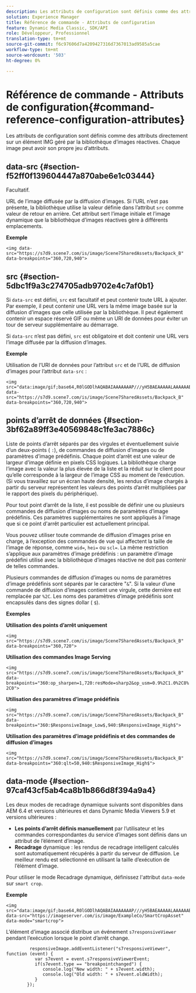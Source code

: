 ```yaml
---
description: Les attributs de configuration sont définis comme des attributs directement sur un élément IMG géré par la bibliothèque d’images réactives. Chaque image peut avoir son propre jeu d’attributs.
solution: Experience Manager
title: Référence de commande - Attributs de configuration
feature: Dynamic Media Classic, SDK/API
role: Développeur, Professionnel
translation-type: tm+mt
source-git-commit: f6c97606d7a4209427316d7367013ad9585a5cae
workflow-type: tm+mt
source-wordcount: '503'
ht-degree: 0%

---
```



# Référence de commande - Attributs de configuration{#command-reference-configuration-attributes}

Les attributs de configuration sont définis comme des attributs directement sur un élément IMG géré par la bibliothèque d’images réactives. Chaque image peut avoir son propre jeu d’attributs.

## data-src {#section-f52ff0f139604447a870abe6e1c03444}

Facultatif.

URL de l’image diffusée par la diffusion d’images. Si l’URL n’est pas présente, la bibliothèque utilise la valeur définie dans l’attribut `src` comme valeur de retour en arrière. Cet attribut sert l’image initiale et l’image dynamique que la bibliothèque d’images réactives gère à différents emplacements.

**Exemple**

```
<img data-src="https://s7d9.scene7.com/is/image/Scene7SharedAssets/Backpack_B" data-breakpoints="360,720,940">
```

## src {#section-5dbc1f9a3c274705adb9702e4c7af0b1}

Si `data-src` est défini, `src` est facultatif et peut contenir toute URL à ajouter. Par exemple, il peut contenir une URL vers la même image basée sur la diffusion d’images que celle utilisée par la bibliothèque. Il peut également contenir un espace réservé GIF ou même un URI de données pour éviter un tour de serveur supplémentaire au démarrage.

Si `data-src` n’est pas défini, `src` est obligatoire et doit contenir une URL vers l’image diffusée par la diffusion d’images.

**Exemple**

Utilisation de l’URI de données pour l’attribut `src` et de l’URL de diffusion d’images pour l’attribut `data-src` :

```
<img src="data:image/gif;base64,R0lGODlhAQABAIAAAAAAAP///yH5BAEAAAAALAAAAAABAAEAAAIBRAA7" data-src="https://s7d9.scene7.com/is/image/Scene7SharedAssets/Backpack_B" data-breakpoints="360,720,940">
```

## points d’arrêt de données {#section-3bf62a89ff3e40569848c1fe3ac7886c}

Liste de points d’arrêt séparés par des virgules et éventuellement suivie d’un deux-points ( `:`), de commandes de diffusion d’images ou de paramètres d’image prédéfinis. Chaque point d’arrêt est une valeur de largeur d’image définie en pixels CSS logiques. La bibliothèque charge l’image avec la valeur la plus élevée de la liste et la réduit sur le client pour qu’elle corresponde à la largeur de l’image CSS au moment de l’exécution. (Si vous travaillez sur un écran haute densité, les rendus d’image chargés à partir du serveur représentent les valeurs des points d’arrêt multipliées par le rapport des pixels du périphérique).

Pour tout point d’arrêt de la liste, il est possible de définir une ou plusieurs commandes de diffusion d’images ou noms de paramètres d’image prédéfinis. Ces paramètres supplémentaires ne sont appliqués à l&#39;image que si ce point d&#39;arrêt particulier est actuellement principal.

Vous pouvez utiliser toute commande de diffusion d’images prise en charge, à l’exception des commandes de vue qui affectent la taille de l’image de réponse, comme `wid=`, `hei=` ou `scl=`. La même restriction s’applique aux paramètres d’image prédéfinis : un paramètre d’image prédéfini utilisé avec la bibliothèque d’images réactive ne doit pas contenir de telles commandes.

Plusieurs commandes de diffusion d’images ou noms de paramètres d’image prédéfinis sont séparés par le caractère &quot;`&`&quot;. Si la valeur d’une commande de diffusion d’images contient une virgule, cette dernière est remplacée par `%2C`. Les noms des paramètres d’image prédéfinis sont encapsulés dans des signes dollar ( `$`).

**Exemples**

**Utilisation des points d’arrêt uniquement**

`<img src="https://s7d9.scene7.com/is/image/Scene7SharedAssets/Backpack_B" data-breakpoints="360,720">`

**Utilisation des commandes Image Serving**

`<img src="https://s7d9.scene7.com/is/image/Scene7SharedAssets/Backpack_B" data-breakpoints="360:op_sharpen=1,720:resMode=sharp2&op_usm=0.9%2C1.0%2C8%2C0">`

**Utilisation des paramètres d’image prédéfinis**

`<img src="https://s7d9.scene7.com/is/image/Scene7SharedAssets/Backpack_B" data-breakpoints="360:$ResponsiveImage_Low$,940:$ResponsiveImage_High$">`

**Utilisation des paramètres d’image prédéfinis et des commandes de diffusion d’images**

`<img src="https://s7d9.scene7.com/is/image/Scene7SharedAssets/Backpack_B" data-breakpoints="360:qlt=50,940:$ResponsiveImage_High$">`

## data-mode {#section-97caf43cf5ab4ca8b1b866d8f394a9a4}

Les deux modes de recadrage dynamique suivants sont disponibles dans AEM 6.4 et versions ultérieures et dans Dynamic Media Viewers 5.9 et versions ultérieures :

* **Les points d’arrêt définis manuellement**  par l’utilisateur et les commandes correspondantes du service d’images sont définis dans un attribut de l’élément d’image.
* **Recadrage**  dynamique : les rendus de recadrage intelligent calculés sont automatiquement récupérés à partir du serveur de diffusion. Le meilleur rendu est sélectionné en utilisant la taille d’exécution de l’élément d’image.

Pour utiliser le mode Recadrage dynamique, définissez l&#39;attribut `data-mode` sur `smart crop`.

**Exemple**

```
<img 
src="data:image/gif;base64,R0lGODlhAQABAIAAAAAAAP///yH5BAEAAAAALAAAAAABAAEAAAIBRAA7" 
data-src="https://imageserver.com/is/image/ExampleCo/SmartCropAsset" 
data-mode="smartcrop">
```

L’élément d’image associé distribue un événement `s7responsiveViewer` pendant l’exécution lorsque le point d’arrêt change.

```
         responsiveImage.addEventListener("s7responsiveViewer", function (event) { 
           var s7event = event.s7responsiveViewerEvent; 
           if(s7event.type == "breakpointchanged") { 
              console.log("New width: " + s7event.width); 
              console.log("Old width: " + s7event.oldWidth); 
           } 
        });
```

